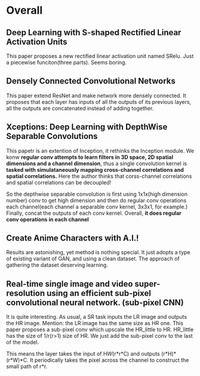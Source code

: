 # Overall
## Deep Learning with S-shaped Rectified Linear Activation Units
This paper proposes a new rectified linear activation unit named SRelu. 
Just a piecewise funciton(three parts). Seems boring.

## Densely Connected Convolutional Networks
This paper extend ResNet and make network more densely connected.
It proposes that each layer has inputs of all the outputs of its previous layers,
all the outputs are concatenated instead of adding together. 

## Xceptions: Deep Learning with DepthWise Separable Convolutions
This papetr is an extention of Inception, it rethinks the Inception module.
We konw **regular conv attempts to learn filters in 3D space, 2D spatial dimensions and a channel dimension**, thus
a single convolution kernel is **tasked with simulataneously mapping cross-channel correlations and spatial correlations.**
Here the author thinks that corss-channel correlations and spatial correlations can be decoupled!

So the depthwise separable convolution is first using 1x1x(high dimension number) conv to get high dimension and then do regular
conv operations each channel(each channel a separable conv kernel, 3x3x1, for example.) Finally, concat the outputs of each conv kernel. Overall, **it does regular conv operations in each channel**

## Create Anime Characters with A.I.!
Results are astonishing, yet method is nothing special. It just adopts a type of existing variant of GAN, and using a clean dataset.
The approach of gathering the dataset deserving learning.

## Real-time single image and video super-resolution using an efficient sub-pixel convolutional neural network. (sub-pixel CNN)
It is quite interesting. As usual, a SR task inputs the LR image and outputs the HR image. Mention: the LR image has the same size as HR one. This paper proposes a
sub-pixel conv which upscale the HR_little to HR. HR_little has the size of 1/r(r>1)
size of HR. We just add the sub-pixel conv to the last of the model.

This means the layer takes the input of H*W*(r\*r\*C) and outputs (r\*H)\*(r\*W)\*C.
It periodically takes the pixel across the channel to construct the small path of r*r.